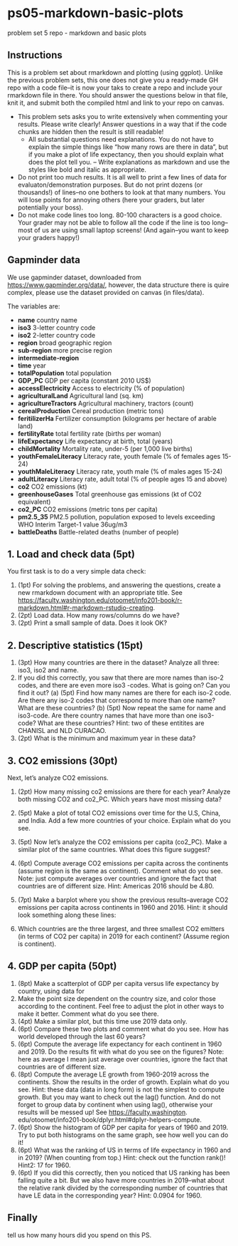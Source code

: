 # ps05-markdown-basic-plots
problem set 5 repo - markdown and basic plots

## Instructions

This is a problem set about rmarkdown and plotting (using ggplot). Unlike the previous problem
sets, this one does not give you a ready-made GH repo with a code file–it is now your taks to create
a repo and include your rmarkdown file in there.
You should answer the questions below in that file, knit it, and submit both the compiled html
and link to your repo on canvas.
- This problem sets asks you to write extensively when commenting your results. Please write
clearly! Answer questions in a way that if the code chunks are hidden then the result is still
readable!
  - All substantial questions need explanations. You do not have to explain the simple things
like “how many rows are there in data”, but if you make a plot of life expectancy, then
you should explain what does the plot tell you.
  – Write explanations as markdown and use the styles like bold and italic as appropriate.
- Do not print too much results. It is all well to print a few lines of data for evaluaton/demonstration purposes. But do not print dozens (or thousands!) of lines–no one bothers to look
at that many numbers. You will lose points for annoying others (here your graders, but later
potentially your boss).
- Do not make code lines too long. 80-100 characters is a good choice. Your grader may not
be able to follow all the code if the line is too long–most of us are using small laptop screens!
(And again–you want to keep your graders happy!)

## Gapminder data

We use gapminder dataset, downloaded from https://www.gapminder.org/data/, however, the data structure there is quire complex, please use the dataset provided on canvas (in files/data).

The variables are:
- **name** country name
- **iso3** 3-letter country code
- **iso2** 2-letter country code
- **region** broad geographic region
- **sub-region** more precise region
- **intermediate-region**
- **time** year
- **totalPopulation** total population
- **GDP_PC** GDP per capita (constant 2010 US$)
- **accessElectricity** Access to electricity (% of population)
- **agriculturalLand** Agricultural land (sq. km)
- **agricultureTractors** Agricultural machinery, tractors (count)
- **cerealProduction** Cereal production (metric tons)
- **feritilizerHa** Fertilizer consumption (kilograms per hectare of arable land)
- **fertilityRate** total fertility rate (births per woman)
- **lifeExpectancy** Life expectancy at birth, total (years)
- **childMortality** Mortality rate, under-5 (per 1,000 live births)
- **youthFemaleLiteracy** Literacy rate, youth female (% of females ages 15-24)
- **youthMaleLiteracy** Literacy rate, youth male (% of males ages 15-24)
- **adultLiteracy** Literacy rate, adult total (% of people ages 15 and above)
- **co2** CO2 emissions (kt)
- **greenhouseGases** Total greenhouse gas emissions (kt of CO2 equivalent)
- **co2_PC** CO2 emissions (metric tons per capita)
- **pm2.5_35** PM2.5 pollution, population exposed to levels exceeding WHO Interim Target-1 value 36ug/m3 
- **battleDeaths** Battle-related deaths (number of people)

## 1. Load and check data (5pt)

You first task is to do a very simple data check:
1. (1pt) For solving the problems, and answering the questions, create a new rmarkdown document with an appropriate title. See https://faculty.washington.edu/otoomet/info201-book/r-markdown.html#r-markdown-rstudio-creating.
2. (2pt) Load data. How many rows/columns do we have?
3. (2pt) Print a small sample of data. Does it look OK?

## 2. Descriptive statistics (15pt)

1. (3pt) How many countries are there in the dataset? Analyze all three: iso3, iso2 and name.
2. If you did this correctly, you saw that there are more names than iso-2 codes, and there are
even more iso3 -codes. What is going on? Can you find it out?
(a) (5pt) Find how many names are there for each iso-2 code. Are there any iso-2 codes that
correspond to more than one name? What are these countries?
(b) (5pt) Now repeat the same for name and iso3-code. Are there country names that have
more than one iso3-code? What are these countries?
Hint: two of these entitites are CHANISL and NLD CURACAO.
3. (2pt) What is the minimum and maximum year in these data?

## 3. CO2 emissions (30pt)

Next, let’s analyze CO2 emissions.
1. (2pt) How many missing co2 emissions are there for each year? Analyze both missing CO2
and co2_PC. Which years have most missing data?
2. (5pt) Make a plot of total CO2 emissions over time for the U.S, China, and India. Add a few
more countries of your choice. Explain what do you see.
3. (5pt) Now let’s analyze the CO2 emissions per capita (co2_PC). Make a similar plot of the
same countries. What does this figure suggest?
4. (6pt) Compute average CO2 emissions per capita across the continents (assume region is the
same as continent). Comment what do you see.
Note: just compute averages over countries and ignore the fact that countries are of different
size.
Hint: Americas 2016 should be 4.80.
5. (7pt) Make a barplot where you show the previous results–average CO2 emissions per capita
across continents in 1960 and 2016.
Hint: it should look something along these lines: 

6. Which countries are the three largest, and three smallest CO2 emitters (in terms of CO2 per
capita) in 2019 for each continent? (Assume region is continent).

## 4.  GDP per capita (50pt)

1. (8pt) Make a scatterplot of GDP per capita versus life expectancy by country, using data for
1960. Make the point size dependent on the country size, and color those according to the
continent. Feel free to adjust the plot in other ways to make it better.
Comment what do you see there.
2. (4pt) Make a similar plot, but this time use 2019 data only.
3. (6pt) Compare these two plots and comment what do you see. How has world developed
through the last 60 years?
4. (6pt) Compute the average life expectancy for each continent in 1960 and 2019. Do the results
fit with what do you see on the figures?
Note: here as average I mean just average over countries, ignore the fact that countries are of
different size.
5. (8pt) Compute the average LE growth from 1960-2019 across the continents. Show the results
in the order of growth. Explain what do you see.
Hint: these data (data in long form) is not the simplest to compute growth. But you may
want to check out the lag() function. And do not forget to group data by continent when
using lag(), otherwise your results will be messed up! See https://faculty.washington.
edu/otoomet/info201-book/dplyr.html#dplyr-helpers-compute.
6. (6pt) Show the histogram of GDP per capita for years of 1960 and 2019. Try to put both
histograms on the same graph, see how well you can do it!
7. (6pt) What was the ranking of US in terms of life expectancy in 1960 and in 2019? (When
counting from top.)
Hint: check out the function rank()!
Hint2: 17 for 1960.
8. (6pt) If you did this correctly, then you noticed that US ranking has been falling quite a
bit. But we also have more countries in 2019–what about the relative rank divided by the
corresponding number of countries that have LE data in the corresponding year?
Hint: 0.0904 for 1960.

## Finally

tell us how many hours did you spend on this PS.
